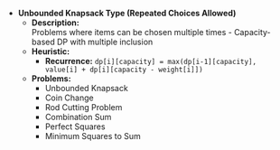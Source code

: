 - **Unbounded Knapsack Type (Repeated Choices Allowed)**
    - **Description:**  
      Problems where items can be chosen multiple times - 	Capacity-based DP with multiple inclusion
    - **Heuristic:**
        - **Recurrence:** `dp[i][capacity] = max(dp[i-1][capacity], value[i] + dp[i][capacity - weight[i]])`
    - **Problems:**
        - Unbounded Knapsack
        - Coin Change
        - Rod Cutting Problem
        - Combination Sum
        - Perfect Squares
        - Minimum Squares to Sum
